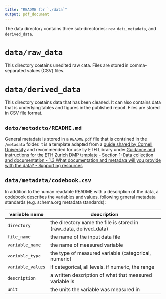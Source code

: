 ```yaml
---
title: "README for `./data`"
output: pdf_document
---
```


The data directory contains three sub-directories: `raw_data`, `metadata`, and `derived_data`.

# `data/raw_data`

This directory contains unedited raw data. Files are stored in comma-separated values (CSV) files.

# `data/derived_data`

This directory contains data that has been cleaned. It can also contains data that is underlying tables and figures in the published report. Files are stored in CSV file format.

## `data/metadata/README.md`

General metadata is stored in a `README.pdf` file that is contained in the `/metadata` folder. It is a template adapted from a [guide shared by Cornell University](https://data.research.cornell.edu/content/readme) and recommended for use by ETH Library under [Guidance and instructions for the ETH Zurich DMP template - Section 1: Data collection and documentation - 1.3 What documentation and metadata will you provide with the data? - Supporting resources](https://documentation.library.ethz.ch/display/DD/Data+Management+Plan+Instructions+for+ETH+Zurich+Researchers).

## `data/metadata/codebook.csv`

In addition to the human readable README with a description of the data, a codebook describes the variables and values, following general metadata standards (e.g. schema.org metadata standards): 

| variable name     | description                                                       |
| ----------------- | ----------------------------------------------------------------- |
| `directory`       | the directory name the file is stored in (raw_data, derived_data) |
| `file_name`       | the name of the input data file                                   |
| `variable_name`   | the name of measured variable                                     |
| `variable_type`   | the type of measured variable (categorical, numeric)              |
| `variable_values` | if categorical, all levels. if numeric, the range                 |
| `description`     | a written description of what that measured variable is           |
| `unit`            | the units the variable was measured in                            |
